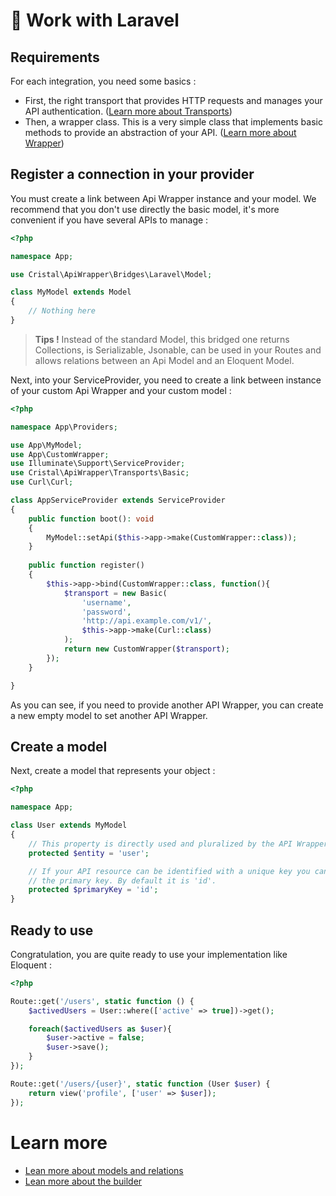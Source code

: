 # :book: Work with Laravel

## Requirements

For each integration, you need some basics :

- First, the right transport that provides HTTP requests and manages your API authentication. ([Learn more about Transports](more-about-transports.md))
- Then, a wrapper class. This is a very simple class that implements basic methods to provide an abstraction of your API. ([Learn more about Wrapper](more-about-wrapper.md))

## Register a connection in your provider

You must create a link between Api Wrapper instance and your model. We recommend that you don't use directly the basic model, it's more convenient if you have several APIs to manage :

```php
<?php

namespace App;

use Cristal\ApiWrapper\Bridges\Laravel\Model;

class MyModel extends Model
{
    // Nothing here
}

```

> **Tips !** Instead of the standard Model, this bridged one returns Collections, is Serializable, Jsonable, can be used in your Routes and allows relations between an Api Model and an Eloquent Model.

Next, into your ServiceProvider, you need to create a link between instance of your custom Api Wrapper and your custom model :

```php
<?php

namespace App\Providers;

use App\MyModel;
use App\CustomWrapper;
use Illuminate\Support\ServiceProvider;
use Cristal\ApiWrapper\Transports\Basic;
use Curl\Curl;

class AppServiceProvider extends ServiceProvider
{
    public function boot(): void
    {
        MyModel::setApi($this->app->make(CustomWrapper::class));
    }
    
    public function register()
    {
        $this->app->bind(CustomWrapper::class, function(){
            $transport = new Basic(
                'username', 
                'password', 
                'http://api.example.com/v1/', 
                $this->app->make(Curl::class)
            );
            return new CustomWrapper($transport);
        });
    }

}

```

As you can see, if you need to provide another API Wrapper, you can create a new empty model to set another API Wrapper.

## Create a model

Next, create a model that represents your object :

```php
<?php

namespace App;

class User extends MyModel
{
    // This property is directly used and pluralized by the API Wrapper (ex : getUsers).
    protected $entity = 'user';

    // If your API resource can be identified with a unique key you can define 
    // the primary key. By default it is 'id'.
    protected $primaryKey = 'id';
}
```

## Ready to use

Congratulation, you are quite ready to use your implementation like Eloquent :

```php
<?php

Route::get('/users', static function () {
    $activedUsers = User::where(['active' => true])->get();

    foreach($activedUsers as $user){
        $user->active = false;
        $user->save();
    }
});

Route::get('/users/{user}', static function (User $user) {
    return view('profile', ['user' => $user]);
});

```

# Learn more

- [Lean more about models and relations](more-about-models.md)
- [Lean more about the builder](more-about-builder.md)
